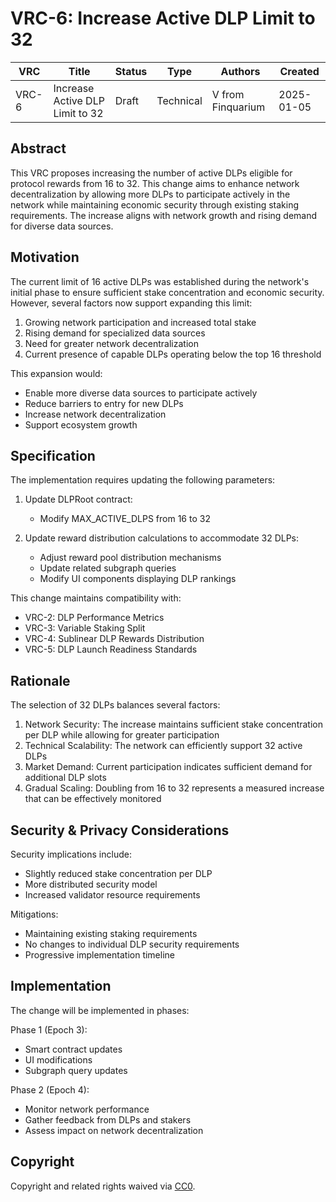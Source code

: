 # VRC-6: Increase Active DLP Limit to 32

| VRC   | Title                  | Status | Type      | Authors    | Created    |
|-------|------------------------|--------|-----------|------------|------------|
| VRC-6 | Increase Active DLP Limit to 32 | Draft  | Technical | V from Finquarium | 2025-01-05 |

## Abstract

This VRC proposes increasing the number of active DLPs eligible for protocol rewards from 16 to 32. This change aims to enhance network decentralization by allowing more DLPs to participate actively in the network while maintaining economic security through existing staking requirements. The increase aligns with network growth and rising demand for diverse data sources.

## Motivation

The current limit of 16 active DLPs was established during the network's initial phase to ensure sufficient stake concentration and economic security. However, several factors now support expanding this limit:

1. Growing network participation and increased total stake
2. Rising demand for specialized data sources
3. Need for greater network decentralization
4. Current presence of capable DLPs operating below the top 16 threshold

This expansion would:
- Enable more diverse data sources to participate actively
- Reduce barriers to entry for new DLPs
- Increase network decentralization
- Support ecosystem growth

## Specification

The implementation requires updating the following parameters:

1. Update DLPRoot contract:
   - Modify MAX_ACTIVE_DLPS from 16 to 32

2. Update reward distribution calculations to accommodate 32 DLPs:
   - Adjust reward pool distribution mechanisms
   - Update related subgraph queries
   - Modify UI components displaying DLP rankings

This change maintains compatibility with:
- VRC-2: DLP Performance Metrics
- VRC-3: Variable Staking Split
- VRC-4: Sublinear DLP Rewards Distribution
- VRC-5: DLP Launch Readiness Standards

## Rationale

The selection of 32 DLPs balances several factors:

1. Network Security: The increase maintains sufficient stake concentration per DLP while allowing for greater participation
2. Technical Scalability: The network can efficiently support 32 active DLPs
3. Market Demand: Current participation indicates sufficient demand for additional DLP slots
4. Gradual Scaling: Doubling from 16 to 32 represents a measured increase that can be effectively monitored

## Security & Privacy Considerations

Security implications include:
- Slightly reduced stake concentration per DLP
- More distributed security model
- Increased validator resource requirements

Mitigations:
- Maintaining existing staking requirements
- No changes to individual DLP security requirements
- Progressive implementation timeline

## Implementation

The change will be implemented in phases:

Phase 1 (Epoch 3):
- Smart contract updates
- UI modifications
- Subgraph query updates

Phase 2 (Epoch 4):
- Monitor network performance
- Gather feedback from DLPs and stakers
- Assess impact on network decentralization

## Copyright

Copyright and related rights waived via [CC0](https://creativecommons.org/publicdomain/zero/1.0/).
